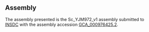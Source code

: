 

Assembly
--------

The assembly presented is the Sc\_YJM972\_v1 assembly submitted to
[INSDC](http://www.insdc.org) with the assembly accession
[GCA\_000976425.2](http://www.ebi.ac.uk/ena/data/view/GCA_000976425.2).
